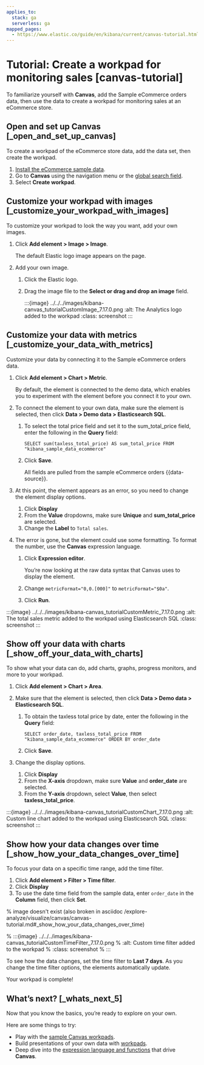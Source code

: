 ```yaml
---
applies_to:
  stack: ga
  serverless: ga
mapped_pages:
  - https://www.elastic.co/guide/en/kibana/current/canvas-tutorial.html
---
```


# Tutorial: Create a workpad for monitoring sales [canvas-tutorial]

To familiarize yourself with **Canvas**, add the Sample eCommerce orders data, then use the data to create a workpad for monitoring sales at an eCommerce store.


## Open and set up Canvas [_open_and_set_up_canvas]

To create a workpad of the eCommerce store data, add the data set, then create the workpad.

1. [Install the eCommerce sample data](../../index.md#gs-get-data-into-kibana).
2. Go to **Canvas** using the navigation menu or the [global search field](/explore-analyze/find-and-organize/find-apps-and-objects.md).
3. Select **Create workpad**.


## Customize your workpad with images [_customize_your_workpad_with_images]

To customize your workpad to look the way you want, add your own images.

1. Click **Add element > Image > Image**.

    The default Elastic logo image appears on the page.

2. Add your own image.

    1. Click the Elastic logo.
    2. Drag the image file to the **Select or drag and drop an image** field.

       :::{image} ../../../images/kibana-canvas_tutorialCustomImage_7.17.0.png
       :alt: The Analytics logo added to the workpad
       :class: screenshot
       :::



## Customize your data with metrics [_customize_your_data_with_metrics]

Customize your data by connecting it to the Sample eCommerce orders data.

1. Click **Add element > Chart > Metric**.

    By default, the element is connected to the demo data, which enables you to experiment with the element before you connect it to your own.

2. To connect the element to your own data, make sure the element is selected, then click **Data > Demo data > Elasticsearch SQL**.

    1. To select the total price field and set it to the sum_total_price field, enter the following in the **Query** field:

        ```text
        SELECT sum(taxless_total_price) AS sum_total_price FROM "kibana_sample_data_ecommerce"
        ```

    2. Click **Save**.

        All fields are pulled from the sample eCommerce orders {{data-source}}.

3. At this point, the element appears as an error, so you need to change the element display options.

    1. Click **Display**
    2. From the **Value** dropdowns, make sure **Unique** and **sum_total_price** are selected.
    3. Change the **Label** to `Total sales`.

4. The error is gone, but the element could use some formatting. To format the number, use the **Canvas** expression language.

    1. Click **Expression editor**.

        You’re now looking at the raw data syntax that Canvas uses to display the element.

    2. Change `metricFormat="0,0.[000]"` to `metricFormat="$0a"`.
    3. Click **Run**.


:::{image} ../../../images/kibana-canvas_tutorialCustomMetric_7.17.0.png
:alt: The total sales metric added to the workpad using Elasticsearch SQL
:class: screenshot
:::


## Show off your data with charts [_show_off_your_data_with_charts]

To show what your data can do, add charts, graphs, progress monitors, and more to your workpad.

1. Click **Add element > Chart > Area**.
2. Make sure that the element is selected, then click **Data > Demo data > Elasticsearch SQL**.

    1. To obtain the taxless total price by date, enter the following in the **Query** field:

        ```text
        SELECT order_date, taxless_total_price FROM "kibana_sample_data_ecommerce" ORDER BY order_date
        ```

    2. Click **Save**.

3. Change the display options.

    1. Click **Display**
    2. From the **X-axis** dropdown, make sure **Value** and **order_date** are selected.
    3. From the **Y-axis** dropdown, select **Value**, then select **taxless_total_price**.


:::{image} ../../../images/kibana-canvas_tutorialCustomChart_7.17.0.png
:alt: Custom line chart added to the workpad using Elasticsearch SQL
:class: screenshot
:::


## Show how your data changes over time [_show_how_your_data_changes_over_time]

To focus your data on a specific time range, add the time filter.

1. Click **Add element > Filter > Time filter**.
2. Click **Display**
3. To use the date time field from the sample data, enter `order_date` in the **Column** field, then click **Set**.

% image doesn't exist (also broken in asciidoc /explore-analyze/visualize/canvas/canvas-tutorial.md#_show_how_your_data_changes_over_time)

% :::{image} ../../../images/kibana-canvas_tutorialCustomTimeFilter_7.17.0.png
% :alt: Custom time filter added to the workpad
% :class: screenshot
% :::

To see how the data changes, set the time filter to **Last 7 days**. As you change the time filter options, the elements automatically update.

Your workpad is complete!


## What’s next? [_whats_next_5]

Now that you know the basics, you’re ready to explore on your own.

Here are some things to try:

* Play with the [sample Canvas workpads](/explore-analyze/index.md).
* Build presentations of your own data with [workpads](../canvas.md#create-workpads).
* Deep dive into the [expression language and functions](canvas-function-reference.md) that drive **Canvas**.
